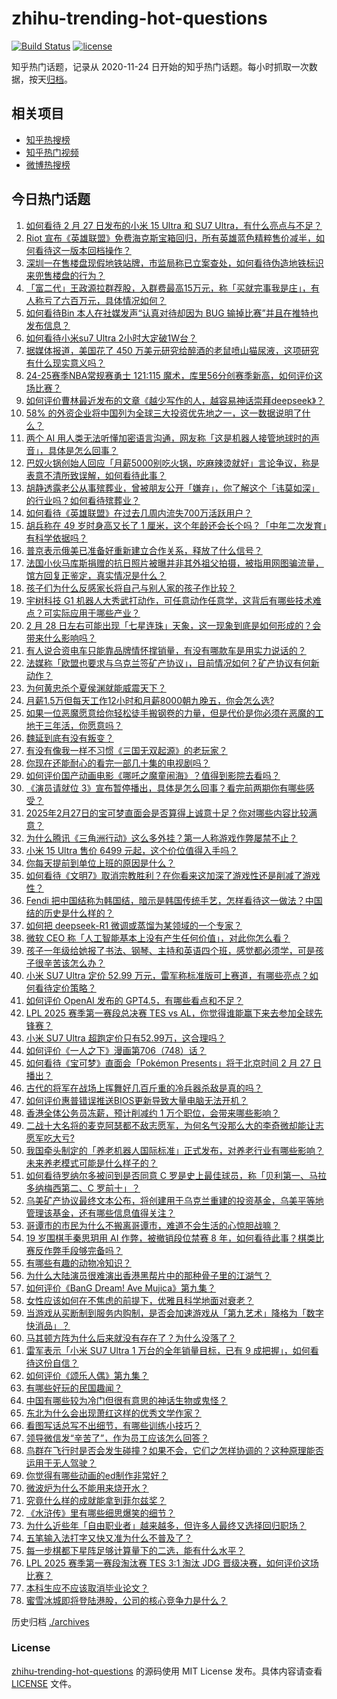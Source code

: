 # zhihu-trending-hot-questions

[![Build Status](https://github.com/justjavac/zhihu-trending-hot-questions/workflows/ci/badge.svg?branch=master)](https://github.com/justjavac/zhihu-trending-hot-questions/actions)
[![license](https://img.shields.io/github/license/justjavac/zhihu-trending-hot-questions)](https://github.com/justjavac/zhihu-trending-hot-questions/blob/master/LICENSE)

知乎热门话题，记录从 2020-11-24
日开始的知乎热门话题。每小时抓取一次数据，按天[归档](./archives)。

## 相关项目

- [知乎热搜榜](https://github.com/justjavac/zhihu-trending-top-search)
- [知乎热门视频](https://github.com/justjavac/zhihu-trending-hot-video)
- [微博热搜榜](https://github.com/justjavac/weibo-trending-hot-search)

## 今日热门话题

<!-- BEGIN -->
<!-- 最后更新时间 Fri Feb 28 2025 12:23:22 GMT+0800 (China Standard Time) -->

1. [如何看待 2 月 27 日发布的小米 15 Ultra 和 SU7 Ultra，有什么亮点与不足？](https://www.zhihu.com/question/13449237346)
1. [Riot 宣布《英雄联盟》免费海克斯宝箱回归，所有英雄蓝色精粹售价减半，如何看待这一版本回档操作？](https://www.zhihu.com/question/13559499849)
1. [深圳一在售楼盘现假地铁站牌，市监局称已立案查处，如何看待伪造地铁标识来兜售楼盘的行为？](https://www.zhihu.com/question/13508749503)
1. [「富二代」王政源拉群荐股，入群费最高15万元，称「买就完事我是庄」，有人称亏了六百万元，具体情况如何？](https://www.zhihu.com/question/13535706479)
1. [如何看待Bin 本人在社媒发声“认真对待却因为 BUG 输掉比赛”并且在推特也发布信息？](https://www.zhihu.com/question/13610926122)
1. [如何看待小米su7 Ultra 2小时大定破1W台？](https://www.zhihu.com/question/13593711678)
1. [据媒体报道，美国花了 450 万美元研究给醉酒的老鼠喷山猫尿液，这项研究有什么现实意义吗？](https://www.zhihu.com/question/13542985391)
1. [24-25赛季NBA常规赛勇士 121:115 魔术，库里56分创赛季新高，如何评价这场比赛？](https://www.zhihu.com/question/13621747880)
1. [如何评价曹林最近发布的文章《越少写作的人，越容易神话崇拜deepseek》？](https://www.zhihu.com/question/12220198694)
1. [58% 的外资企业将中国列为全球三大投资优先地之一，这一数据说明了什么？](https://www.zhihu.com/question/13454490181)
1. [两个 AI 用人类无法听懂加密语言沟通，网友称「这是机器人接管地球时的声音」，具体是怎么回事？](https://www.zhihu.com/question/13441301172)
1. [巴奴火锅创始人回应「月薪5000别吃火锅，吃麻辣烫就好」言论争议，称是表意不清所致误解，如何看待此事？](https://www.zhihu.com/question/13516772899)
1. [胡静透露老公从事殡葬业，曾被朋友公开「嫌弃」，你了解这个「讳莫如深」的行业吗？如何看待殡葬业？](https://www.zhihu.com/question/13536722596)
1. [如何看待《英雄联盟》在过去几周内流失700万活跃用户？](https://www.zhihu.com/question/13542469586)
1. [胡兵称在 49 岁时身高又长了 1 厘米，这个年龄还会长个吗？「中年二次发育」有科学依据吗？](https://www.zhihu.com/question/13548927866)
1. [普京表示俄美已准备好重新建立合作关系，释放了什么信号？](https://www.zhihu.com/question/13574287060)
1. [法国小伙马库斯捐赠的抗日照片被曝并非其外祖父拍摄，被指用网图骗流量，馆方回复正鉴定，真实情况是什么？](https://www.zhihu.com/question/13525691822)
1. [孩子们为什么反感家长将自己与别人家的孩子作比较？](https://www.zhihu.com/question/643972632)
1. [宇树科技 G1 机器人大秀武打动作，可任意动作任意学，这背后有哪些技术难点？可实际应用于哪些产业？](https://www.zhihu.com/question/13342449514)
1. [2 月 28 日左右可能出现「七星连珠」天象，这一现象到底是如何形成的？会带来什么影响吗？](https://www.zhihu.com/question/10940202094)
1. [有人说合资电车只能靠品牌情怀撑销量，有没有哪款车是用实力说话的？](https://www.zhihu.com/question/13540162504)
1. [法媒称「欧盟也要求与乌克兰签矿产协议」，目前情况如何？矿产协议有何新动作？](https://www.zhihu.com/question/13307883492)
1. [为何黄忠杀个夏侯渊就能威震天下？](https://www.zhihu.com/question/13371784903)
1. [月薪1.5万但每天工作12小时和月薪8000朝九晚五，你会怎么选?](https://www.zhihu.com/question/13340899789)
1. [如果一位恶魔愿意给你轻松徒手搬钢卷的力量，但是代价是你必须在恶魔的工地干三年活，你愿意吗？](https://www.zhihu.com/question/13428105644)
1. [魏延到底有没有叛变？](https://www.zhihu.com/question/11855023054)
1. [有没有像我一样不习惯《三国无双起源》的老玩家？](https://www.zhihu.com/question/13238568028)
1. [你现在还能耐心的看完一部几十集的电视剧吗？](https://www.zhihu.com/question/9869405166)
1. [如何评价国产动画电影《哪吒之魔童闹海》？值得到影院去看吗？](https://www.zhihu.com/question/9912332934)
1. [《演员请就位 3》宣布暂停播出，具体是怎么回事？看完前两期你有哪些感受？](https://www.zhihu.com/question/13505176222)
1. [2025年2月27日的宝可梦直面会是否算得上诚意十足？你对哪些内容比较满意？](https://www.zhihu.com/question/13572724106)
1. [为什么腾讯《三角洲行动》这么多外挂？第一人称游戏作弊屡禁不止？](https://www.zhihu.com/question/2539834767)
1. [小米 15 Ultra 售价 6499 元起，这个价位值得入手吗？](https://www.zhihu.com/question/11061177921)
1. [你每天提前到单位上班的原因是什么？](https://www.zhihu.com/question/696576383)
1. [如何看待《文明7》取消宗教胜利？在你看来这加深了游戏性还是削减了游戏性？](https://www.zhihu.com/question/13239045179)
1. [Fendi 把中国结称为韩国结，暗示是韩国传统手艺，怎样看待这一做法？中国结的历史是什么样的？](https://www.zhihu.com/question/13535653254)
1. [如何把 deepseek-R1 微调或蒸馏为某领域的一个专家？](https://www.zhihu.com/question/10555876430)
1. [微软 CEO 称「人工智能基本上没有产生任何价值」，对此你怎么看？](https://www.zhihu.com/question/13240788981)
1. [孩子一年级给她报了书法、钢琴、主持和英语四个班，感觉都必须学，可是孩子很辛苦该怎么办？](https://www.zhihu.com/question/573992982)
1. [小米 SU7 Ultra 定价 52.99 万元，雷军称标准版可上赛道，有哪些亮点？如何看待定价策略？](https://www.zhihu.com/question/13574329939)
1. [如何评价 OpenAI 发布的 GPT4.5，有哪些看点和不足？](https://www.zhihu.com/question/13599522694)
1. [LPL 2025 赛季第一赛段总决赛 TES vs AL，你觉得谁能赢下来去参加全球先锋赛？](https://www.zhihu.com/question/13573363870)
1. [小米 SU7 Ultra 超跑定价只有52.99万，这合理吗？](https://www.zhihu.com/question/13577528855)
1. [如何评价《一人之下》漫画第706（748）话？](https://www.zhihu.com/question/13548133018)
1. [如何看待《宝可梦》直面会「Pokémon Presents」将于北京时间 2 月 27 日播出？](https://www.zhihu.com/question/12833487542)
1. [古代的将军在战场上挥舞好几百斤重的冷兵器杀敌是真的吗？](https://www.zhihu.com/question/660372774)
1. [如何评价惠普错误推送BIOS更新导致大量电脑无法开机？](https://www.zhihu.com/question/13435350251)
1. [香港全体公务员冻薪，预计削减约 1 万个职位，会带来哪些影响？](https://www.zhihu.com/question/13510592548)
1. [二战十大名将的麦克阿瑟都不敌志愿军，为何名气没那么大的李奇微却能让志愿军吃大亏?](https://www.zhihu.com/question/13136736446)
1. [我国牵头制定的「养老机器人国际标准」正式发布，对养老行业有哪些影响？未来养老模式可能是什么样子的？](https://www.zhihu.com/question/13530379712)
1. [如何看待罗纳尔多被问到是否同意 C 罗是史上最佳球员，称「贝利第一、马拉多纳梅西第二、C 罗前十」？](https://www.zhihu.com/question/13481969260)
1. [乌美矿产协议最终文本公布，将创建用于乌克兰重建的投资基金，乌美平等地管理该基金，还有哪些信息值得关注？](https://www.zhihu.com/question/13507716839)
1. [哥谭市的市民为什么不搬离哥谭市，难道不会生活的心惊胆战嘛？](https://www.zhihu.com/question/647393030)
1. [19 岁围棋手秦思玥用 AI 作弊，被撤销段位禁赛 8 年，如何看待此事？棋类比赛反作弊手段够完备吗？](https://www.zhihu.com/question/13509894043)
1. [有哪些有趣的动物冷知识？](https://www.zhihu.com/question/563101396)
1. [为什么大陆演员很难演出香港黑帮片中的那种骨子里的江湖气？](https://www.zhihu.com/question/480849535)
1. [如何评价《BanG Dream! Ave Mujica》第九集？](https://www.zhihu.com/question/13289318300)
1. [女性应该如何在不焦虑的前提下，优雅且科学地面对衰老？](https://www.zhihu.com/question/13128043197)
1. [当游戏从买断制到服务内购制，是否会加速游戏从「第九艺术」降格为「数字快消品」？](https://www.zhihu.com/question/10563319704)
1. [马其顿方阵为什么后来就没有存在了？为什么没落了？](https://www.zhihu.com/question/55484274)
1. [雷军表示「小米 SU7 Ultra 1 万台的全年销量目标，已有 9 成把握」，如何看待这份自信？](https://www.zhihu.com/question/13409883990)
1. [如何评价《颂乐人偶》第九集？](https://www.zhihu.com/question/13583240052)
1. [有哪些好玩的民国趣闻？](https://www.zhihu.com/question/443535669)
1. [中国有哪些较为冷门但很有意思的神话生物或鬼怪？](https://www.zhihu.com/question/408178609)
1. [东北为什么会出现萧红这样的优秀文学作家？](https://www.zhihu.com/question/12918614150)
1. [看图写话总写不出细节，有哪些训练小技巧？](https://www.zhihu.com/question/12491785590)
1. [领导微信发“辛苦了”，作为员工应该怎么回答？](https://www.zhihu.com/question/340318133)
1. [鸟群在飞行时是否会发生碰撞？如果不会，它们之怎样协调的？这种原理能否运用于无人驾驶？](https://www.zhihu.com/question/27286898)
1. [你觉得有哪些动画的ed制作非常好？](https://www.zhihu.com/question/372580665)
1. [微波炉为什么不能用来烧开水？](https://www.zhihu.com/question/571320219)
1. [究竟什么样的成就能拿到菲尔兹奖？](https://www.zhihu.com/question/433405126)
1. [《水浒传》里有哪些细思爆笑的细节？](https://www.zhihu.com/question/35361494)
1. [为什么近些年「自由职业者」越来越多，但许多人最终又选择回归职场？](https://www.zhihu.com/question/12829679694)
1. [五笔输入法打字又快又准为什么不普及了？](https://www.zhihu.com/question/13039306179)
1. [每一步棋都下星阵足够计算量下的二选，能有什么水平？](https://www.zhihu.com/question/612338721)
1. [LPL 2025 赛季第一赛段淘汰赛 TES 3:1 淘汰 JDG 晋级决赛，如何评价这场比赛？](https://www.zhihu.com/question/13548394935)
1. [本科生应不应该取消毕业论文？](https://www.zhihu.com/question/12172266916)
1. [蜜雪冰城即将登陆港股，公司的核心竞争力是什么？](https://www.zhihu.com/question/13434070809)

<!-- END -->

历史归档 [./archives](./archives)

### License

[zhihu-trending-hot-questions](https://github.com/justjavac/zhihu-trending-hot-questions)
的源码使用 MIT License 发布。具体内容请查看 [LICENSE](./LICENSE) 文件。

